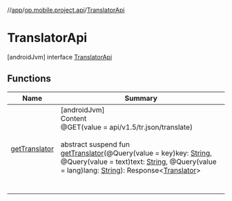 //[app](../../../index.md)/[op.mobile.project.api](../index.md)/[TranslatorApi](index.md)



# TranslatorApi  
 [androidJvm] interface [TranslatorApi](index.md)   


## Functions  
  
|  Name |  Summary | 
|---|---|
| <a name="op.mobile.project.api/TranslatorApi/getTranslator/#kotlin.String#kotlin.String#kotlin.String/PointingToDeclaration/"></a>[getTranslator](get-translator.md)| <a name="op.mobile.project.api/TranslatorApi/getTranslator/#kotlin.String#kotlin.String#kotlin.String/PointingToDeclaration/"></a>[androidJvm]  <br>Content  <br>@GET(value = api/v1.5/tr.json/translate)  <br>  <br>abstract suspend fun [getTranslator](get-translator.md)(@Query(value = key)key: [String](https://kotlinlang.org/api/latest/jvm/stdlib/kotlin/-string/index.html), @Query(value = text)text: [String](https://kotlinlang.org/api/latest/jvm/stdlib/kotlin/-string/index.html), @Query(value = lang)lang: [String](https://kotlinlang.org/api/latest/jvm/stdlib/kotlin/-string/index.html)): Response<[Translator](../../op.mobile.project.model/-translator/index.md)>  <br><br><br>|

